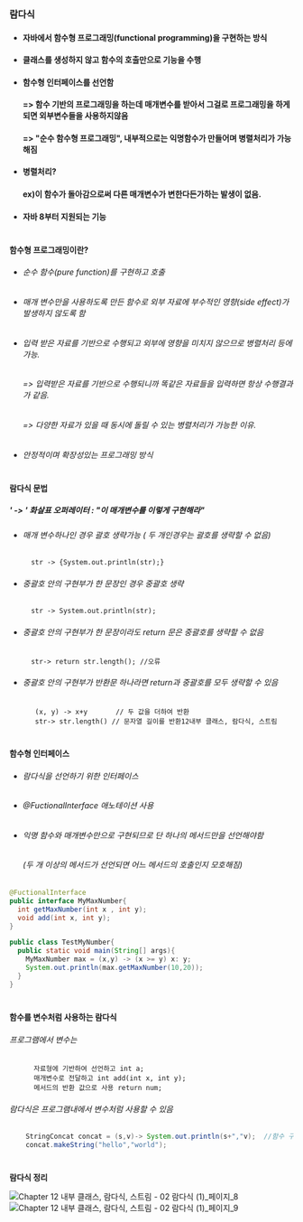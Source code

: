### 람다식 
* #### 자바에서 함수형 프로그래밍(functional programming)을 구현하는 방식
* #### 클래스를 생성하지 않고 함수의 호출만으로 기능을 수행
* #### 함수형 인터페이스를 선언함
  #### => 함수 기반의 프로그래밍을 하는데 매개변수를 받아서 그걸로 프로그래밍을 하게되면 외부변수들을 사용하지않음
  #### => "순수 함수형 프로그래밍", 내부적으로는 익명함수가 만들어며 병렬처리가 가능해짐
* #### 병렬처리?
  #### ex)이 함수가 돌아감으로써 다른 매개변수가 변한다든가하는 발생이 없음.
* #### 자바 8부터 지원되는 기능
#
**함수형 프로그래밍이란?**
* ###### 순수 함수(pure function)를 구현하고 호출
* ###### 매개 변수만을 사용하도록 만든 함수로 외부 자료에 부수적인 영향(side effect)가 발생하지 않도록 함
* ###### 입력 받은 자료를 기반으로 수행되고 외부에 영향을 미치지 않으므로 병렬처리 등에 가능.
  ###### => 입력받은 자료를 기반으로 수행되니까 똑같은 자료들을 입력하면 항상 수행결과가 같음.
  ###### => 다양한 자료가 있을 때 동시에 돌릴 수 있는 병렬처리가 가능한 이유.
* ###### 안정적이며 확장성있는 프로그래밍 방식
#
**람다식 문법**  
  ##### ' -> ' 화살표 오퍼레이터 : "이 매개변수를 이렇게 구현해라"
* ###### 매개 변수하나인 경우 괄호 생략가능 ( 두 개인경우는 괄호를 생략할 수 없음)

        str -> {System.out.println(str);}
* ###### 중괄호 안의 구현부가 한 문장인 경우 중괄호 생략

        str -> System.out.println(str);
* ###### 중괄호 안의 구현부가 한 문장이라도 return 문은 중괄호를 생략할 수 없음 

        str-> return str.length(); //오류
* ###### 중괄호 안의 구현부가 반환문 하나라면 return과 중괄호를 모두 생략할 수 있음

         (x, y) -> x+y       // 두 값을 더하여 반환 
         str-> str.length() // 문자열 길이를 반환12내부 클래스, 람다식, 스트림
#
**함수형 인터페이스**
* ###### 람다식을 선언하기 위한 인터페이스
* ###### @FuctionalInterface 애노테이션 사용
* ###### 익명 함수와 매개변수만으로 구현되므로 단 하나의 메서드만을 선언해야함
  ###### (두 개 이상의 메서드가 선언되면 어느 메서드의 호출인지 모호해짐)
```java
@FuctionalInterface
public interface MyMaxNumber{
  int getMaxNumber(int x , int y);
  void add(int x, int y);
}
```
```java
public class TestMyNumber{
  public static void main(String[] args){
    MyMaxNumber max = (x,y) -> (x >= y) x: y;
    System.out.println(max.getMaxNumber(10,20));
  }
}
```
#
**함수를 변수처럼 사용하는 람다식**
###### 프로그램에서 변수는

          자료형에 기반하여 선언하고 int a;
          매개변수로 전달하고 int add(int x, int y);
          메서드의 반환 값으로 사용 return num;
###### 람다식은 프로그램내에서 변수처럼 사용할 수 있음
```java
    StringConcat concat = (s,v)-> System.out.println(s+","v);  //함수 구현부인데 변수에 대입
    concat.makeString("hello","world");
```
#
**람다식 정리**


![Chapter 12 내부 클래스, 람다식, 스트림 - 02 람다식 (1)_페이지_8](https://user-images.githubusercontent.com/74708028/110442444-325df900-80fe-11eb-8555-5c4297e5ddf7.png)
![Chapter 12 내부 클래스, 람다식, 스트림 - 02 람다식 (1)_페이지_9](https://user-images.githubusercontent.com/74708028/110442460-35f18000-80fe-11eb-9c81-0c433b65e659.png)
